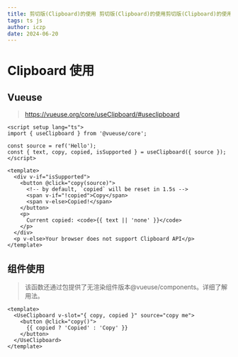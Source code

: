 ```yaml
---
title: 剪切版(Clipboard)的使用 剪切版(Clipboard)的使用剪切版(Clipboard)的使用
tags: ts js
author: iczp
date: 2024-06-20
---
```


# Clipboard 使用

## Vueuse

> https://vueuse.org/core/useClipboard/#useclipboard

```vue
<script setup lang="ts">
import { useClipboard } from '@vueuse/core';

const source = ref('Hello');
const { text, copy, copied, isSupported } = useClipboard({ source });
</script>

<template>
  <div v-if="isSupported">
    <button @click="copy(source)">
      <!-- by default, `copied` will be reset in 1.5s -->
      <span v-if="!copied">Copy</span>
      <span v-else>Copied!</span>
    </button>
    <p>
      Current copied: <code>{{ text || 'none' }}</code>
    </p>
  </div>
  <p v-else>Your browser does not support Clipboard API</p>
</template>
```

## 组件使用

> 该函数还通过包提供了无渲染组件版本@vueuse/components。详细了解用法。

```vue
<template>
  <UseClipboard v-slot="{ copy, copied }" source="copy me">
    <button @click="copy()">
      {{ copied ? 'Copied' : 'Copy' }}
    </button>
  </UseClipboard>
</template>
```
